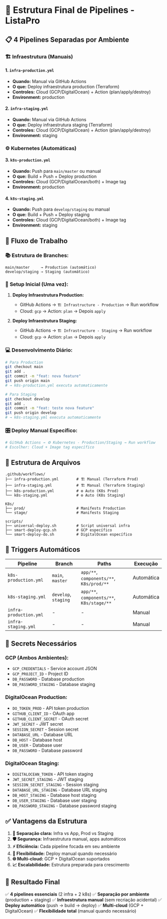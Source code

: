 # 🎯 Estrutura Final de Pipelines - ListaPro

## 📋 4 Pipelines Separadas por Ambiente

### 🏗️ **Infraestrutura (Manuais)**

#### 1. `infra-production.yml` 
- **Quando:** Manual via GitHub Actions
- **O que:** Deploy infraestrutura production (Terraform)
- **Controles:** Cloud (GCP/DigitalOcean) + Action (plan/apply/destroy)
- **Environment:** production

#### 2. `infra-staging.yml`
- **Quando:** Manual via GitHub Actions  
- **O que:** Deploy infraestrutura staging (Terraform)
- **Controles:** Cloud (GCP/DigitalOcean) + Action (plan/apply/destroy)
- **Environment:** staging

### ⚙️ **Kubernetes (Automáticas)**

#### 3. `k8s-production.yml`
- **Quando:** Push para `main/master` ou manual
- **O que:** Build + Push + Deploy production
- **Controles:** Cloud (GCP/DigitalOcean/both) + Image tag
- **Environment:** production

#### 4. `k8s-staging.yml`
- **Quando:** Push para `develop/staging` ou manual
- **O que:** Build + Push + Deploy staging
- **Controles:** Cloud (GCP/DigitalOcean/both) + Image tag  
- **Environment:** staging

## 🔄 Fluxo de Trabalho

### 📚 **Estrutura de Branches:**
```
main/master     → Production (automático)
develop/staging → Staging (automático)
```

### 🚀 **Setup Inicial (Uma vez):**

1. **Deploy Infraestrutura Production:**
   - GitHub Actions → `🏗️ Infrastructure - Production` → Run workflow
   - Cloud: `gcp` → Action: `plan` → Depois `apply`

2. **Deploy Infraestrutura Staging:**
   - GitHub Actions → `🏗️ Infrastructure - Staging` → Run workflow
   - Cloud: `gcp` → Action: `plan` → Depois `apply`

### 💻 **Desenvolvimento Diário:**

```bash
# Para Production
git checkout main
git add .
git commit -m "feat: nova feature"
git push origin main
# → k8s-production.yml executa automaticamente

# Para Staging
git checkout develop
git add .
git commit -m "feat: teste nova feature"
git push origin develop  
# → k8s-staging.yml executa automaticamente
```

### 🎛️ **Deploy Manual Específico:**

```bash
# GitHub Actions → ⚙️ Kubernetes - Production/Staging → Run workflow
# Escolher: Cloud + Image tag específico
```

## 📁 Estrutura de Arquivos

```
.github/workflows/
├── infra-production.yml        # 🏗️ Manual (Terraform Prod)
├── infra-staging.yml           # 🏗️ Manual (Terraform Staging)
├── k8s-production.yml          # ⚙️ Auto (K8s Prod)
└── k8s-staging.yml             # ⚙️ Auto (K8s Staging)

K8s/
├── prod/                       # Manifests Production
└── stage/                      # Manifests Staging

scripts/
├── universal-deploy.sh         # Script universal infra
├── smart-deploy-gcp.sh         # GCP específico
└── smart-deploy-do.sh          # DigitalOcean específico
```

## 🎯 **Triggers Automáticos**

| Pipeline | Branch | Paths | Execução |
|----------|--------|-------|----------|
| `k8s-production.yml` | `main`, `master` | `app/**`, `components/**`, `K8s/prod/**` | Automática |
| `k8s-staging.yml` | `develop`, `staging` | `app/**`, `components/**`, `K8s/stage/**` | Automática |
| `infra-production.yml` | - | - | Manual |
| `infra-staging.yml` | - | - | Manual |

## 🔐 **Secrets Necessários**

### **GCP (Ambos Ambientes):**
- `GCP_CREDENTIALS` - Service account JSON
- `GCP_PROJECT_ID` - Project ID
- `DB_PASSWORD` - Database production
- `DB_PASSWORD_STAGING` - Database staging

### **DigitalOcean Production:**
- `DO_TOKEN_PROD` - API token production
- `GITHUB_CLIENT_ID` - OAuth app
- `GITHUB_CLIENT_SECRET` - OAuth secret
- `JWT_SECRET` - JWT secret
- `SESSION_SECRET` - Session secret
- `DATABASE_URL` - Database URL
- `DB_HOST` - Database host
- `DB_USER` - Database user
- `DB_PASSWORD` - Database password

### **DigitalOcean Staging:**
- `DIGITALOCEAN_TOKEN` - API token staging
- `JWT_SECRET_STAGING` - JWT staging
- `SESSION_SECRET_STAGING` - Session staging
- `DATABASE_URL_STAGING` - Database URL staging
- `DB_HOST_STAGING` - Database host staging
- `DB_USER_STAGING` - Database user staging
- `DB_PASSWORD_STAGING` - Database password staging

## ✅ **Vantagens da Estrutura**

1. **🎯 Separação clara:** Infra vs App, Prod vs Staging
2. **🛡️ Segurança:** Infraestrutura manual, apps automáticos
3. **⚡ Eficiência:** Cada pipeline focada em seu ambiente
4. **🔄 Flexibilidade:** Deploy manual quando necessário
5. **🌐 Multi-cloud:** GCP + DigitalOcean suportados
6. **📈 Escalabilidade:** Estrutura preparada para crescimento

## 🎉 **Resultado Final**

✅ **4 pipelines essenciais** (2 infra + 2 k8s)
✅ **Separação por ambiente** (production + staging) 
✅ **Infraestrutura manual** (sem recriação acidental)
✅ **Deploy automático** (push → build → deploy)
✅ **Multi-cloud** (GCP + DigitalOcean)
✅ **Flexibilidade total** (manual quando necessário)
